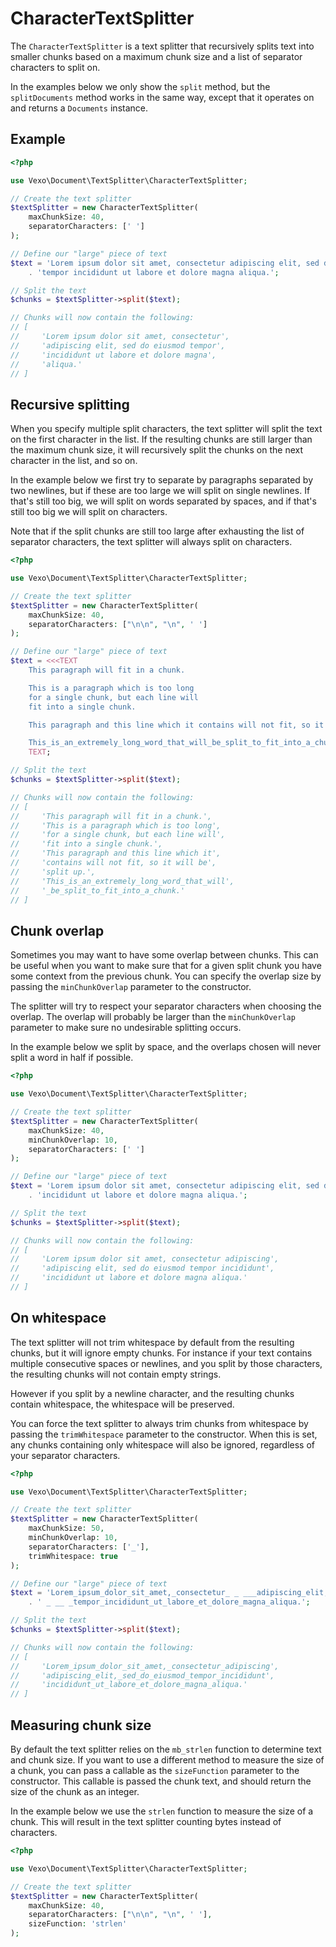 # CharacterTextSplitter

The `CharacterTextSplitter` is a text splitter that recursively splits text into smaller chunks based on a maximum chunk size and a list of separator characters to split on.

In the examples below we only show the `split` method, but the `splitDocuments` method works in the same way, except that it operates on and returns a `Documents` instance.

## Example

```php
<?php

use Vexo\Document\TextSplitter\CharacterTextSplitter;

// Create the text splitter
$textSplitter = new CharacterTextSplitter(
    maxChunkSize: 40,
    separatorCharacters: [' ']
);

// Define our "large" piece of text
$text = 'Lorem ipsum dolor sit amet, consectetur adipiscing elit, sed do eiusmod '
    . 'tempor incididunt ut labore et dolore magna aliqua.';

// Split the text
$chunks = $textSplitter->split($text);

// Chunks will now contain the following:
// [
//     'Lorem ipsum dolor sit amet, consectetur',
//     'adipiscing elit, sed do eiusmod tempor',
//     'incididunt ut labore et dolore magna',
//     'aliqua.'
// ]
```

## Recursive splitting

When you specify multiple split characters, the text splitter will split the text on the first character in the list. If the resulting chunks are still larger than the maximum chunk size, it will recursively split the chunks on the next character in the list, and so on.

In the example below we first try to separate by paragraphs separated by two newlines, but if these are too large we will split on single newlines. If that's still too big, we will split on words separated by spaces, and if that's still too big we will split on characters.

Note that if the split chunks are still too large after exhausting the list of separator characters, the text splitter will always split on characters.

```php
<?php

use Vexo\Document\TextSplitter\CharacterTextSplitter;

// Create the text splitter
$textSplitter = new CharacterTextSplitter(
    maxChunkSize: 40,
    separatorCharacters: ["\n\n", "\n", ' ']
);

// Define our "large" piece of text
$text = <<<TEXT
    This paragraph will fit in a chunk.

    This is a paragraph which is too long
    for a single chunk, but each line will
    fit into a single chunk.

    This paragraph and this line which it contains will not fit, so it will be split up.

    This_is_an_extremely_long_word_that_will_be_split_to_fit_into_a_chunk.
    TEXT;

// Split the text
$chunks = $textSplitter->split($text);

// Chunks will now contain the following:
// [
//     'This paragraph will fit in a chunk.',
//     'This is a paragraph which is too long',
//     'for a single chunk, but each line will',
//     'fit into a single chunk.',
//     'This paragraph and this line which it',
//     'contains will not fit, so it will be',
//     'split up.',
//     'This_is_an_extremely_long_word_that_will',
//     '_be_split_to_fit_into_a_chunk.'
// ]
```

## Chunk overlap

Sometimes you may want to have some overlap between chunks. This can be useful when you want to make sure that for a given split chunk you have some context from the previous chunk. You can specify the overlap size by passing the `minChunkOverlap` parameter to the constructor.

The splitter will try to respect your separator characters when choosing the overlap. The overlap will probably be larger than the `minChunkOverlap` parameter to make sure no undesirable splitting occurs.

In the example below we split by space, and the overlaps chosen will never split a word in half if possible.

```php
<?php

use Vexo\Document\TextSplitter\CharacterTextSplitter;

// Create the text splitter
$textSplitter = new CharacterTextSplitter(
    maxChunkSize: 40,
    minChunkOverlap: 10,
    separatorCharacters: [' ']
);

// Define our "large" piece of text
$text = 'Lorem ipsum dolor sit amet, consectetur adipiscing elit, sed do eiusmod tempor '
    . 'incididunt ut labore et dolore magna aliqua.';

// Split the text
$chunks = $textSplitter->split($text);

// Chunks will now contain the following:
// [
//     'Lorem ipsum dolor sit amet, consectetur adipiscing',
//     'adipiscing elit, sed do eiusmod tempor incididunt',
//     'incididunt ut labore et dolore magna aliqua.'
// ]
```

## On whitespace

The text splitter will not trim whitespace by default from the resulting chunks, but it will ignore empty chunks. For instance if your text contains multiple consecutive spaces or newlines, and you split by those characters, the resulting chunks will not contain empty strings.

However if you split by a newline character, and the resulting chunks contain whitespace, the whitespace will be preserved.

You can force the text splitter to always trim chunks from whitespace by passing the `trimWhitespace` parameter to the constructor. When this is set, any chunks containing only whitespace will also be ignored, regardless of your separator characters.

```php
<?php

use Vexo\Document\TextSplitter\CharacterTextSplitter;

// Create the text splitter
$textSplitter = new CharacterTextSplitter(
    maxChunkSize: 50,
    minChunkOverlap: 10,
    separatorCharacters: ['_'],
    trimWhitespace: true
);

// Define our "large" piece of text
$text = 'Lorem_ipsum_dolor_sit_amet,_consectetur_ _ ___adipiscing_elit,_sed_do_eiusmod__'
    . ' _ __ _tempor_incididunt_ut_labore_et_dolore_magna_aliqua.';

// Split the text
$chunks = $textSplitter->split($text);

// Chunks will now contain the following:
// [
//     'Lorem_ipsum_dolor_sit_amet,_consectetur_adipiscing',
//     'adipiscing_elit,_sed_do_eiusmod_tempor_incididunt',
//     'incididunt_ut_labore_et_dolore_magna_aliqua.'
// ]
```

## Measuring chunk size

By default the text splitter relies on the `mb_strlen` function to determine text and chunk size. If you want to use a different method to measure the size of a chunk, you can pass a callable as the `sizeFunction` parameter to the constructor. This callable is passed the chunk text, and should return the size of the chunk as an integer.

In the example below we use the `strlen` function to measure the size of a chunk. This will result in the text splitter counting bytes instead of characters.

```php
<?php

use Vexo\Document\TextSplitter\CharacterTextSplitter;

// Create the text splitter
$textSplitter = new CharacterTextSplitter(
    maxChunkSize: 40,
    separatorCharacters: ["\n\n", "\n", ' '],
    sizeFunction: 'strlen'
);
```
